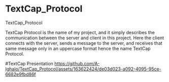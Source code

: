 # TextCap_Protocol
TextCap_Protocol

TextCap Protocol is the name of my project, and it simply describes the communication between the server and client in this project. Here the client connects with the server, sends a message to the server, and receives that same message only in an uppercase format hence the name TextCap Protocol. 

#TextCap Presentation
https://github.com/A-Ighalo/TextCap_Protocol/assets/163622424/de03d023-a092-4095-95ce-6682e9fbd86f
